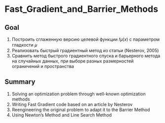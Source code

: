 # Fast_Gradient_and_Barrier_Methods
## Goal
1. Построить сглаженную версию целевой функции  𝑓𝜇(𝑥)  с параметром гладкости  𝜇 
2. Реализовать быстрый градиентный метод из статьи (Nesterov, 2005)
3. Сравнить метод быстрого градиентного спуска и барьерного метода на случайных данных, при выборе разных размерностей ограничений и пространства
## Summary
1. Solving an optimization problem through well-known optimization methods
2. Writing Fast Gradient code based on an article by Nesterov
3. Reengineering the original problem to adapt it to the Barrier Method
4. Using Newton’s Method and Line Search Method
